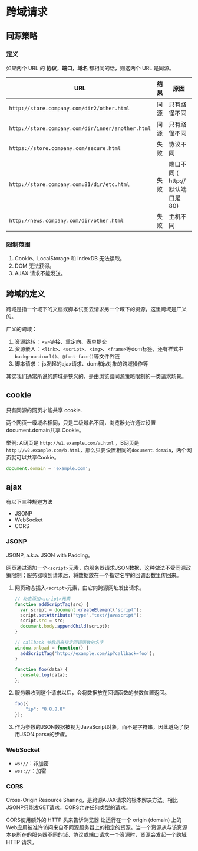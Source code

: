 # 跨域请求

## 同源策略
### 定义
如果两个 URL 的 **协议**，**端口**，**域名** 都相同的话，则这两个 URL 是同源。

| URL                   | 结果 | 原因              |
|-----------------------|------|------------------|
| `http://store.company.com/dir2/other.html`        | 同源 | 只有路径不同                     |
| `http://store.company.com/dir/inner/another.html` | 同源 | 只有路径不同                     |
| `https://store.company.com/secure.html`           | 失败 | 协议不同                         |
| `http://store.company.com:81/dir/etc.html`        | 失败 | 端口不同 ( http:// 默认端口是80) |
| `http://news.company.com/dir/other.html`          | 失败 | 主机不同                         |

### 限制范围
1. Cookie、LocalStorage 和 IndexDB 无法读取。
2. DOM 无法获得。
3. AJAX 请求不能发送。

## 跨域的定义
跨域是指一个域下的文档或脚本试图去请求另一个域下的资源，这里跨域是广义的。

广义的跨域：

1. 资源跳转： `<a>`链接、重定向、表单提交
2. 资源嵌入： `<link>`、`<script>`、`<img>`、`<frame>`等dom标签，还有样式中`background:url()`、`@font-face()`等文件外链
3. 脚本请求： js发起的ajax请求、dom和js对象的跨域操作等

其实我们通常所说的跨域是狭义的，是由浏览器同源策略限制的一类请求场景。

## cookie
只有同源的网页才能共享 cookie.

两个网页一级域名相同，只是二级域名不同，浏览器允许通过设置document.domain共享 Cookie。

举例:
A网页是 `http://w1.example.com/a.html` ，B网页是 `http://w2.example.com/b.html`，那么只要设置相同的`document.domain`，两个网页就可以共享Cookie。
```js
document.domain = 'example.com';
```

## ajax
有以下三种规避方法
- JSONP
- WebSocket
- CORS

### JSONP
JSONP, a.k.a. JSON with Padding。

网页通过添加一个`<script>`元素，向服务器请求JSON数据，这种做法不受同源政策限制；服务器收到请求后，将数据放在一个指定名字的回调函数里传回来。

1. 网页动态插入`<script>`元素，由它向跨源网址发出请求。
    ```js
    // 动态添加<script>元素
    function addScriptTag(src) {
      var script = document.createElement('script');
      script.setAttribute("type","text/javascript");
      script.src = src;
      document.body.appendChild(script);
    }

    // callback 参数用来指定回调函数的名字
    window.onload = function() {
      addScriptTag('http://example.com/ip?callback=foo');
    }

    function foo(data) {
      console.log(data);
    };
    ```

2. 服务器收到这个请求以后，会将数据放在回调函数的参数位置返回。
    ```js
    foo({
        "ip": "8.8.8.8"
    });
    ```

3. 作为参数的JSON数据被视为JavaScript对象，而不是字符串，因此避免了使用JSON.parse的步骤。

### WebSocket
- `ws://`：非加密
- `wss://`：加密

### CORS
Cross-Origin Resource Sharing，是跨源AJAX请求的根本解决方法。相比JSONP只能发GET请求，CORS允许任何类型的请求。

CORS使用额外的 HTTP 头来告诉浏览器 让运行在一个 origin (domain) 上的Web应用被准许访问来自不同源服务器上的指定的资源。当一个资源从与该资源本身所在的服务器不同的域、协议或端口请求一个资源时，资源会发起一个跨域 HTTP 请求。